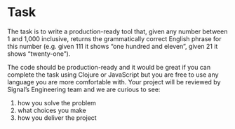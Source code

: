 # Task

The task is to write a production-ready tool that, given any number between 1 and 1,000 inclusive, returns the grammatically correct English phrase for this number (e.g. given 111 it shows “one hundred and eleven”, given 21 it shows “twenty-one”).

The code should be production-ready and it would be great if you can complete the task using Clojure or JavaScript but you are free to use any language you are more comfortable with. Your project will be reviewed by Signal’s Engineering team and we are curious to see:
1. how you solve the problem
2. what choices you make
3. how you deliver the project